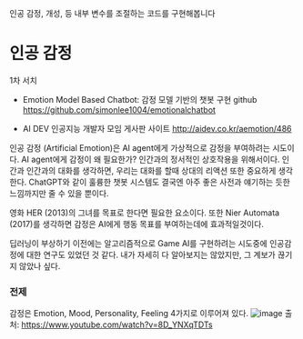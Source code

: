 인공 감정, 개성, 등 내부 변수를 조절하는 코드를 구현해봅니다

# 인공 감정

1차 서치

- Emotion Model Based Chatbot: 감정 모델 기반의 챗봇 구현 github
https://github.com/simonlee1004/emotionalchatbot

- AI DEV 인공지능 개발자 모임 게사판 사이트
http://aidev.co.kr/aemotion/486


인공 감정 (Artificial Emotion)은 AI agent에게 가상적으로 감정을 부여하려는 시도이다. AI agent에게 감정이 왜 필요한가? 인간과의 정서적인 상호작용을 위해서이다. 인간과 인간과의 대화를 생각하면, 우리는 대화를 할때 상대의 리액션 또한 중요하게 생각한다. ChatGPT와 같이 훌륭한 챗봇 시스템도 결국엔 아주 좋은 사전과 얘기하는 듯한 느낌까지만 줄 수 있을 뿐이다.

영화 HER (2013)의 그녀를 목표로 한다면 필요한 요소이다.
또한 Nier Automata (2017)를 생각하면 감정은 AI에게 행동 목표를 부여하는데에 효과적일것이다.

딥러닝이 부상하기 이전에는 알고리즘적으로 Game AI를 구현하려는 시도중에 인공감정에 대한 연구도 있었던 것 같다. 내가 자세히 다 알아보지는 않았지만, 그 계보가 끊기지 않았나 싶다.

### 전제

감정은 Emotion, Mood, Personality, Feeling 4가지로 이루어져 있다.
![image](https://user-images.githubusercontent.com/45591887/230360803-0c022312-b0e3-439d-9eae-6895011be43f.png)
출처: https://www.youtube.com/watch?v=8D_YNXqTDTs

